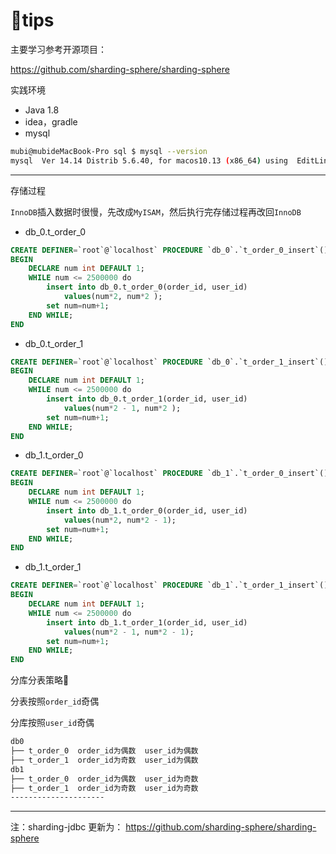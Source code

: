 # tips

主要学习参考开源项目：

https://github.com/sharding-sphere/sharding-sphere

实践环境

* Java 1.8
* idea，gradle
* mysql

```bash
mubi@mubideMacBook-Pro sql $ mysql --version
mysql  Ver 14.14 Distrib 5.6.40, for macos10.13 (x86_64) using  EditLine wrapper
```

---

存储过程

`InnoDB`插入数据时很慢，先改成`MyISAM`，然后执行完存储过程再改回`InnoDB`

* db_0.t_order_0

```sql
CREATE DEFINER=`root`@`localhost` PROCEDURE `db_0`.`t_order_0_insert`()
BEGIN 
    DECLARE num int DEFAULT 1;   
    WHILE num <= 2500000 do
        insert into db_0.t_order_0(order_id, user_id) 
       		values(num*2, num*2 );  
        set num=num+1;
    END WHILE;
END
```

* db_0.t_order_1

```sql
CREATE DEFINER=`root`@`localhost` PROCEDURE `db_0`.`t_order_1_insert`()
BEGIN 
    DECLARE num int DEFAULT 1;   
    WHILE num <= 2500000 do
        insert into db_0.t_order_1(order_id, user_id) 
       		values(num*2 - 1, num*2 );  
        set num=num+1;
    END WHILE;
END
```

* db_1.t_order_0

```sql
CREATE DEFINER=`root`@`localhost` PROCEDURE `db_1`.`t_order_0_insert`()
BEGIN 
    DECLARE num int DEFAULT 1;   
    WHILE num <= 2500000 do
        insert into db_1.t_order_0(order_id, user_id) 
       		values(num*2, num*2 - 1);  
        set num=num+1;
    END WHILE;
END
```

* db_1.t_order_1

```sql
CREATE DEFINER=`root`@`localhost` PROCEDURE `db_1`.`t_order_1_insert`()
BEGIN 
    DECLARE num int DEFAULT 1;   
    WHILE num <= 2500000 do
        insert into db_1.t_order_1(order_id, user_id) 
       		values(num*2 - 1, num*2 - 1);  
        set num=num+1;
    END WHILE;
END
```

分库分表策略

分表按照`order_id`奇偶

分库按照`user_id`奇偶

```bash
db0
├── t_order_0  order_id为偶数  user_id为偶数
├── t_order_1  order_id为奇数  user_id为偶数
db1
├── t_order_0  order_id为偶数  user_id为奇数
├── t_order_1  order_id为奇数  user_id为奇数
---------------------
```

---

注：sharding-jdbc 更新为：
https://github.com/sharding-sphere/sharding-sphere